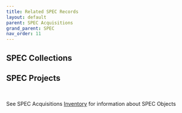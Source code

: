 ```yaml
---
title: Related SPEC Records
layout: default
parent: SPEC Acquisitions
grand_parent: SPEC
nav_order: 11
---
```


## SPEC Collections

## SPEC Projects

&nbsp; 
&nbsp; 

See SPEC Acquisitions [Inventory](https://nypl.github.io/pres-docs/spec/specAcquisitionsInventory.html) for information about SPEC Objects